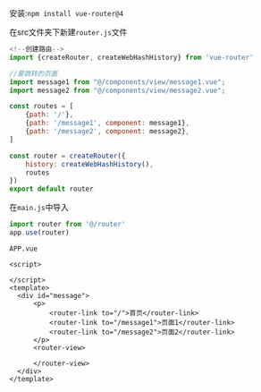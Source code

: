 安装:``npm install vue-router@4``

在src文件夹下新建``router.js``文件

```javascript
<!--创建路由-->
import {createRouter, createWebHashHistory} from 'vue-router'

//要跳转的页面
import message1 from "@/components/view/message1.vue";
import message2 from "@/components/view/message2.vue";

const routes = [
    {path: '/'},
    {path: '/message1', component: message1},
    {path: '/message2', component: message2},
]

const router = createRouter({
    history: createWebHashHistory(),
    routes
})
export default router
```



在``main.js``中导入

```javascript
import router from '@/router'
app.use(router)
```



``APP.vue``

```vue
<script>

</script>
<template>
  <div id="message">
      <p>
          <router-link to="/">首页</router-link>
          <router-link to="/message1">页面1</router-link>
          <router-link to="/message2">页面2</router-link>
      </p>
      <router-view>

      </router-view>
  </div>
</template>
```

